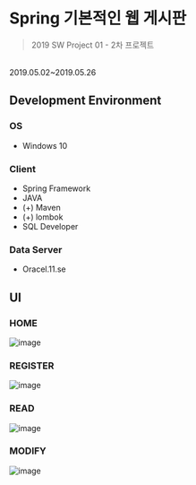 # Spring 기본적인 웹 게시판
> 2019 SW Project 01 - 2차 프로젝트 
<br />
2019.05.02~2019.05.26
<br/>

## Development Environment
### OS 
- Windows 10
### Client
- Spring Framework
- JAVA
- (+) Maven
- (+) lombok
- SQL Developer
### Data Server
- Oracel.11.se 

## UI
### HOME
![image](https://user-images.githubusercontent.com/33417495/88091359-e7708f00-cbc9-11ea-9db6-9ceec5280efc.png)

### REGISTER
![image](https://user-images.githubusercontent.com/33417495/88091425-f8210500-cbc9-11ea-86e0-98530859b3f1.png)

### READ
![image](https://user-images.githubusercontent.com/33417495/88091488-11c24c80-cbca-11ea-8242-eafc53e51a33.png)

### MODIFY
![image](https://user-images.githubusercontent.com/33417495/88091540-23a3ef80-cbca-11ea-88fc-80e3b6406c88.png)

